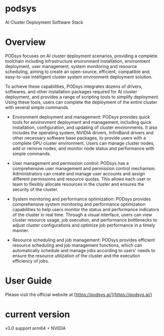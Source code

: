# podsys
AI Cluster Deployment Software Stack

# Overview

PODsys focuses on AI cluster deployment scenarios, providing a complete toolchain including infrastructure environment installation, environment deployment, user management, system monitoring and resource scheduling, aiming to create an open-source, efficient, compatible and easy-to-use intelligent cluster system environment deployment solution.

To achieve these capabilities, PODsys integrates dozens of drivers, softwares, and other installation packages required for AI cluster deployment, and provides a range of scripting tools to simplify deployment. Using these tools, users can complete the deployment of the entire cluster with several simple commands.

- Environment deployment and management: PODsys provides quick tools for environment deployment and management, including quick installation, configuration, and updating of cluster environments. It also includes the operating system, NVIDIA drivers, InfiniBand drivers and other necessary software base packages, to provide users with a complete GPU cluster environment. Users can manage cluster nodes, add or remove nodes, and monitor node status and performance with simple commands.

- User management and permission control: PODsys has a comprehensive user management and permission control mechanism. Administrators can create and manage user accounts and assign different permissions and resource quotas. This allows each user or team to flexibly allocate resources in the cluster and ensures the security of the cluster.

- System monitoring and performance optimization: PODsys provides comprehensive system monitoring and performance optimization capabilities to help users monitor the status and performance indicators of the cluster in real time. Through a visual interface, users can view cluster resource usage, job execution, and performance bottlenecks to adjust cluster configurations and optimize job performance in a timely manner.

- Resource scheduling and job management: PODsys provides efficient resource scheduling and job management functions, which can automatically schedule and manage jobs according to users' needs to ensure the resource utilization of the cluster and the execution efficiency of jobs.

# User Guide

Please visit the official website at [https://podsys.ai/](https://podsys.ai/)

# current version

v3.0 support arm64 + NVIDIA